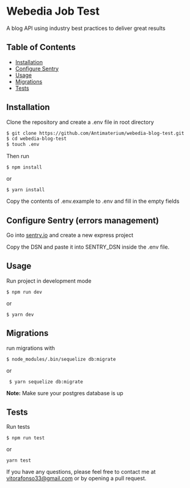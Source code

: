# Webedia Job Test

A blog API using industry best practices to deliver great results

## Table of Contents

- [Installation](#installation)
- [Configure Sentry](#configure-sentry-errors-management)
- [Usage](#usage)
- [Migrations](#migrations)
- [Tests](#tests)

## Installation

Clone the repository and create a .env file in root directory

```sh
$ git clone https://github.com/Antimaterium/webedia-blog-test.git
$ cd webedia-blog-test
$ touch .env
```
Then run

```$ npm install``` 

or

```$ yarn install```

Copy the contents of .env.example to .env and fill in the empty fields

## Configure Sentry (errors management)

Go into [sentry.io](https://sentry.io/auth/login/) and create a new express project

Copy the DSN and paste it into SENTRY_DSN inside the .env file.

## Usage

Run project in development mode

```$ npm run dev```

or

```$ yarn dev```

## Migrations

run migrations with

```$ node_modules/.bin/sequelize db:migrate``` 

or 

``` $ yarn sequelize db:migrate```

**Note:** Make sure your postgres database is up

## Tests

Run tests

```$ npm run test``` 

or 

```yarn test```

If you have any questions, please feel free to contact me at vitorafonso33@gmail.com or by opening a pull request.
